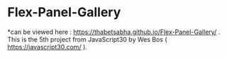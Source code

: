 # Flex-Panel-Gallery
*can be viewed here : https://thabetsabha.github.io/Flex-Panel-Gallery/ .
This is the 5th project from JavaScript30 by Wes Bos ( https://javascript30.com/ ).
